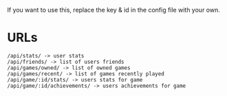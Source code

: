 If you want to use this, replace the key & id in the config file with your own.

# URLs

```
/api/stats/ -> user stats
/api/friends/ -> list of users friends
/api/games/owned/ -> list of owned games
/api/games/recent/ -> list of games recently played
/api/game/:id/stats/ -> users stats for game
/api/game/:id/achievements/ -> users achievements for game
```
